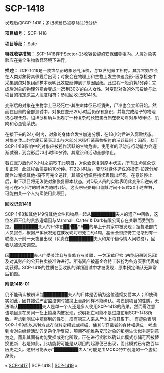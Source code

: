 # SCP-1418
                        




发现后的SCP-1418；多根梳齿已被移除进行分析



**项目编号：** SCP-1418

**项目等级：** Safe

**特殊收容措施：** SCP-1418存于Sector-25收容设施的安保储物柜内。人类对象实验应在完全生物收容环境下进行。

**描述：** SCP-1418是一装饰华丽的象牙礼拜梳，与12世纪做工相符。其异常效应会在人类对象将其佩戴后出现；对象会在物理上和生物上发生快速变形-医学检查中采集到的对象组织样本表明此效应延伸到了基因层级。此过程一般消耗1分钟；完成后对象的物理外观会变成一25到30岁的白人女性。对变形对象的外形描绘与此项目的推定原主人高度相符；参见回收记录1418。

变形后的对象在生物学上已经死亡-其生命体征已经消失，尸冷也会立即开始。然而在目前的全部测试中，对象在变形20小时后仍保有意识，并能完成给予的物理或心理任务。组织分析确认出现了一种复杂的长链蛋白质在驱动着对象的神经、肌肉和心血管系统。

在接下来的24小时内，对象的身体会发生加速分解，在18小时后进入腐败状态。对象身体上的食腐细菌表现出与大部分大肠杆菌菌株相符的活跃级别：因而，处于SCP-1418影响中的对象应被视作活跃的生物危害。使用者的活动与行动能力会逐渐减弱，到变形后23小时50分钟，其意识和活动全部停止。

若在变形后约22小时之前取下此项目，对象会恢复到原本状态，所有生命迹象恢复正常；此过程会需要约10分钟。在22小时后，变形对身体造成的损伤-加速分解腐烂过程或其他-将不可完全逆转，其部分组织将持续表现出坏死。在意识停止后，取下项目将无法使对象恢复原本状态。对D级人员的实验表明此变形和逆转过程可在24小时的时段内随时开始，这表明只要每日佩戴时间不超过20小时左右，可能由某一个人持续使用此项目。

**回收记录1418** 

SCP-1418和其他149份其他文件和物品一起从████████夫人的遗产中回收，这位名声不佳的贵族遗孀因与Marshall, Carter & Dark有限公司存在关联而受到监控。████████夫人的尸体在██/██/19██的早上于其家中被发现；据执法部门人员报告，根据尸体状况她在被发现时已死亡约4周。基金会监控特工记录到有一联络人于前一天夜里出现（负责在████████夫人和某个疑似情人间联络），回收队被派来调查。

因████████夫人广受关注且与贵族存有关联，一次正式尸检 (未能记录到死因)及对其财产的公开拍卖被准许进行。所有资产被基金会特工装扮为各方买家代表成功获得。SCP-1418的性质在回收队的详细测试中才被发现，原本预定确认无异常后销毁。

**附录1418-01** 

仍不能确认被辨识为████████夫人的尸体是否确为这位遗孀女爵本人；即使确实如此，因其接受严密监控何时被换上替身同样不能确认。考虑到项目的性质，无法确认████████夫人是单一个人还是多人使用SCP-1418的结果。然而需注意该项目是在房间一处上锁桌内被发现，说明死亡可能不是过度使用SCP-1418所致。考虑到测试中观察到的性质，须有第三人来从尸体上将其取下。
有迹象表明SCP-1418能以某种方式存储特定模式或模板，使其与穿戴者的身体相适应：考虑到令对象继续活动的复杂化学反应，项目不能维系变形对象的细胞生命似乎是刻意为之，而非其固有功能受损或劣化所致。正在进行实验以确认此模式存储可否被替换更新：若是如此，此功能将可能是从项目的起源便已出现，而此模式已有数百年历史之久。这很可能表示“████████夫人”可能是由MC&D特工创造的一个虚假身份。



« [SCP-1417](/scp-1417) | SCP-1418 | [SCP-1419](/scp-1419) »





                    